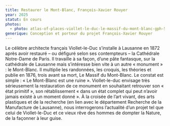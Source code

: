 ```yaml
---
title: Restaurer le Mont-Blanc, François-Xavier Rouyer
year: 2025
statut: En cours
photos:
  - photo: atlas-of-places-viollet-le-duc-le-massif-du-mont-blanc-gph-5.jpg
generique: Conception et porteur du projet François-Xavier Rouyer
---
```

Le célèbre architecte français Viollet-le-Duc s’installe à Lausanne en 1872 après avoir restauré – ou défiguré selon ses contempteurs – la Cathédrale Notre-Dame de Paris. Il travaille à sa façon, d’une pâte fantasque, sur la cathédrale de Lausanne mais s’intéresse bien vite à un autre « monument » : le Mont-Blanc. Il multiplie les randonnées, les croquis, les théories et publie en 1876, trois avant sa mort, Le Massif du Mont-Blanc. Le constat est simple : « Le Mont-Blanc est une ruine ». Viollet-le-duc envisage très sérieusement la restauration de ce monument en souhaitant retrouver son « état primitif », son rétablissement « dans un état complet qui peut n’avoir jamais existé à un moment donné ». À la croisée de l’art vivant, des arts plastiques et de la recherche (en lien avec le département Recherche de la Manufacture de Lausanne), nous interrogerons l’actualité d’un projet tel que celui de Viollet-le-Duc et ce vieux rêve des hommes de dompter la Nature, de la façonner à leur guise.